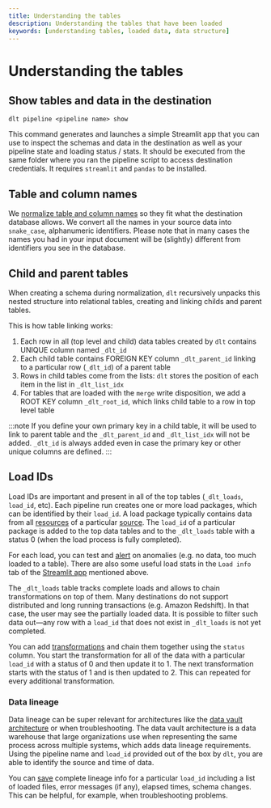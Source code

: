 ```yaml
---
title: Understanding the tables
description: Understanding the tables that have been loaded
keywords: [understanding tables, loaded data, data structure]
---
```


# Understanding the tables

## Show tables and data in the destination

```
dlt pipeline <pipeline name> show
```

This command generates and launches a simple Streamlit app that you can use to inspect the schemas and data in the destination as well as your pipeline state and loading status / stats. It should be executed from the same folder where you ran the pipeline script to access destination credentials. It requires `streamlit` and `pandas` to be installed.

## Table and column names

We [normalize table and column names](../general-usage/schema.md#naming-convention) so they fit what the destination database allows. We convert all the names in your source data into `snake_case`, alphanumeric identifiers. Please note that in many cases the names you had in your input document will be (slightly) different from identifiers you see in the database.

## Child and parent tables

When creating a schema during normalization, `dlt` recursively unpacks this nested structure into relational tables, creating and linking childs and parent tables.

This is how table linking works:
1. Each row in all (top level and child) data tables created by `dlt` contains UNIQUE column named `_dlt_id`
2. Each child table contains FOREIGN KEY column `_dlt_parent_id` linking to a particular row (`_dlt_id`) of a parent table
3. Rows in child tables come from the lists: `dlt` stores the position of each item in the list in `_dlt_list_idx`
4. For tables that are loaded with the `merge` write disposition, we add a ROOT KEY column `_dlt_root_id`, which links child table to a row in top level table

:::note
If you define your own primary key in a child table, it will be used to link to parent table and the `_dlt_parent_id` and `_dlt_list_idx` will not be added. `_dlt_id` is always added even in case the primary key or other unique columns are defined.
:::

## Load IDs

Load IDs are important and present in all of the top tables (`_dlt_loads`, `load_id`, etc). Each pipeline run creates one or more load packages, which can be identified by their `load_id`. A load package typically contains data from all [resources](../general-usage/glossary.md#resource) of a particular [source](../general-usage/glossary.md#source). The `load_id` of a particular package is added to the top data tables and to the `_dlt_loads` table with a status 0 (when the load process is fully completed).

For each load, you can test and [alert](../running-in-production/alerting.md) on anomalies (e.g. no data, too much loaded to a table). There are also some useful load stats in the `Load info` tab of the [Streamlit app](understanding-the-tables.md#show-tables-and-data-in-the-destination) mentioned above.

The `_dlt_loads` table tracks complete loads and allows to chain transformations on top of them. Many destinations do not support distributed and long running transactions (e.g. Amazon Redshift). In that case, the user may see the partially loaded data. It is possible to filter such data out—any row with a `load_id` that does not exist in `_dlt_loads` is not yet completed.

You can add [transformations](./transforming-the-data.md) and chain them together using the `status` column. You start the transformation for all of the data with a particular `load_id` with a status of 0 and then update it to 1. The next transformation starts with the status of 1 and is then updated to 2. This can repeated for every additional transformation.

### Data lineage

Data lineage can be super relevant for architectures like the [data vault architecture](https://www.data-vault.co.uk/what-is-data-vault/) or when troubleshooting. The data vault architecture is a data warehouse that large organizations use when representing the same process across multiple systems, which adds data lineage requirements. Using the pipeline name and `load_id` provided out of the box by `dlt`, you are able to identify the source and time of data.

You can [save](../running-in-production/running.md#inspect-and-save-the-load-info-and-trace) complete lineage info for a particular `load_id` including a list of loaded files, error messages (if any), elapsed times, schema changes. This can be helpful, for example, when troubleshooting problems.